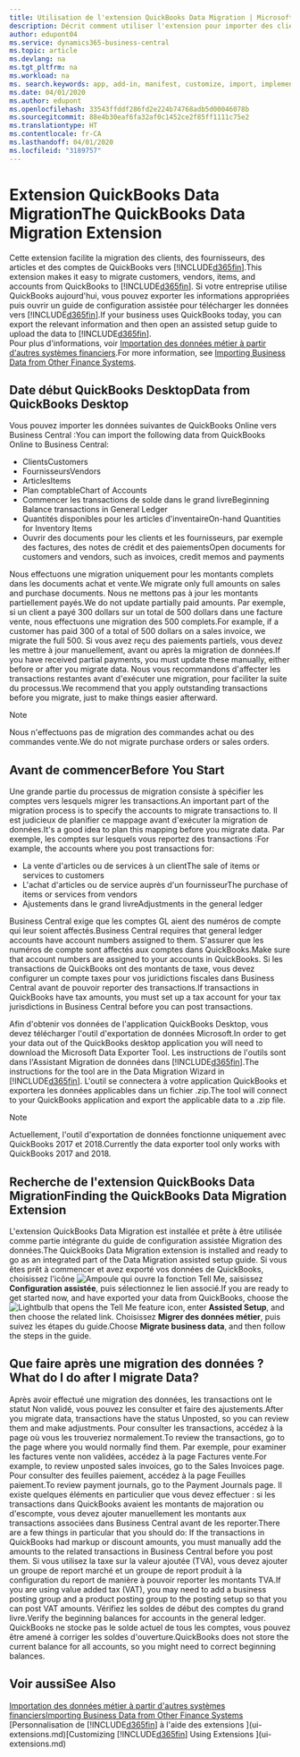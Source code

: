 ```yaml
---
title: Utilisation de l'extension QuickBooks Data Migration | Microsoft Docs
description: Décrit comment utiliser l'extension pour importer des clients, des fournisseurs, des articles, et des comptes de QuickBooks Desktop dans Business Central.
author: edupont04
ms.service: dynamics365-business-central
ms.topic: article
ms.devlang: na
ms.tgt_pltfrm: na
ms.workload: na
ms. search.keywords: app, add-in, manifest, customize, import, implement
ms.date: 04/01/2020
ms.author: edupont
ms.openlocfilehash: 33543ffddf286fd2e224b74768adb5d00046078b
ms.sourcegitcommit: 88e4b30eaf6fa32af0c1452ce2f85ff1111c75e2
ms.translationtype: HT
ms.contentlocale: fr-CA
ms.lasthandoff: 04/01/2020
ms.locfileid: "3189757"
---
```

# <a name="the-quickbooks-data-migration-extension"></a><span data-ttu-id="1f19b-103">Extension QuickBooks Data Migration</span><span class="sxs-lookup"><span data-stu-id="1f19b-103">The QuickBooks Data Migration Extension</span></span>
<span data-ttu-id="1f19b-104">Cette extension facilite la migration des clients, des fournisseurs, des articles et des comptes de QuickBooks vers [!INCLUDE[d365fin](includes/d365fin_md.md)].</span><span class="sxs-lookup"><span data-stu-id="1f19b-104">This extension makes it easy to migrate customers, vendors, items, and accounts from QuickBooks to [!INCLUDE[d365fin](includes/d365fin_md.md)].</span></span> <span data-ttu-id="1f19b-105">Si votre entreprise utilise QuickBooks aujourd'hui, vous pouvez exporter les informations appropriées puis ouvrir un guide de configuration assistée pour télécharger les données vers [!INCLUDE[d365fin](includes/d365fin_md.md)].</span><span class="sxs-lookup"><span data-stu-id="1f19b-105">If your business uses QuickBooks today, you can export the relevant information and then open an assisted setup guide to upload the data to [!INCLUDE[d365fin](includes/d365fin_md.md)].</span></span>  
<span data-ttu-id="1f19b-106">Pour plus d'informations, voir [Importation des données métier à partir d'autres systèmes financiers](across-import-data-configuration-packages.md).</span><span class="sxs-lookup"><span data-stu-id="1f19b-106">For more information, see [Importing Business Data from Other Finance Systems](across-import-data-configuration-packages.md).</span></span>

## <a name="data-from-quickbooks-desktop"></a><span data-ttu-id="1f19b-107">Date début QuickBooks Desktop</span><span class="sxs-lookup"><span data-stu-id="1f19b-107">Data from QuickBooks Desktop</span></span>
 
<span data-ttu-id="1f19b-108">Vous pouvez importer les données suivantes de QuickBooks Online vers Business Central :</span><span class="sxs-lookup"><span data-stu-id="1f19b-108">You can import the following data from QuickBooks Online to Business Central:</span></span>

- <span data-ttu-id="1f19b-109">Clients</span><span class="sxs-lookup"><span data-stu-id="1f19b-109">Customers</span></span>  
- <span data-ttu-id="1f19b-110">Fournisseurs</span><span class="sxs-lookup"><span data-stu-id="1f19b-110">Vendors</span></span>  
- <span data-ttu-id="1f19b-111">Articles</span><span class="sxs-lookup"><span data-stu-id="1f19b-111">Items</span></span>  
- <span data-ttu-id="1f19b-112">Plan comptable</span><span class="sxs-lookup"><span data-stu-id="1f19b-112">Chart of Accounts</span></span>  
- <span data-ttu-id="1f19b-113">Commencer les transactions de solde dans le grand livre</span><span class="sxs-lookup"><span data-stu-id="1f19b-113">Beginning Balance transactions in General Ledger</span></span>  
- <span data-ttu-id="1f19b-114">Quantités disponibles pour les articles d'inventaire</span><span class="sxs-lookup"><span data-stu-id="1f19b-114">On-hand Quantities for Inventory Items</span></span>  
- <span data-ttu-id="1f19b-115">Ouvrir des documents pour les clients et les fournisseurs, par exemple des factures, des notes de crédit et des paiements</span><span class="sxs-lookup"><span data-stu-id="1f19b-115">Open documents for customers and vendors, such as invoices, credit memos and payments</span></span>  

<span data-ttu-id="1f19b-116">Nous effectuons une migration uniquement pour les montants complets dans les documents achat et vente.</span><span class="sxs-lookup"><span data-stu-id="1f19b-116">We migrate only full amounts on sales and purchase documents.</span></span> <span data-ttu-id="1f19b-117">Nous ne mettons pas à jour les montants partiellement payés.</span><span class="sxs-lookup"><span data-stu-id="1f19b-117">We do not update partially paid amounts.</span></span> <span data-ttu-id="1f19b-118">Par exemple, si un client a payé 300 dollars sur un total de 500 dollars dans une facture vente, nous effectuons une migration des 500 complets.</span><span class="sxs-lookup"><span data-stu-id="1f19b-118">For example, if a customer has paid 300 of a total of 500 dollars on a sales invoice, we migrate the full 500.</span></span> <span data-ttu-id="1f19b-119">Si vous avez reçu des paiements partiels, vous devez les mettre à jour manuellement, avant ou après la migration de données.</span><span class="sxs-lookup"><span data-stu-id="1f19b-119">If you have received partial payments, you must update these manually, either before or after you migrate data.</span></span> <span data-ttu-id="1f19b-120">Nous vous recommandons d'affecter les transactions restantes avant d'exécuter une migration, pour faciliter la suite du processus.</span><span class="sxs-lookup"><span data-stu-id="1f19b-120">We recommend that you apply outstanding transactions before you migrate, just to make things easier afterward.</span></span>

> [!NOTE]
> <span data-ttu-id="1f19b-121">Nous n'effectuons pas de migration des commandes achat ou des commandes vente.</span><span class="sxs-lookup"><span data-stu-id="1f19b-121">We do not migrate purchase orders or sales orders.</span></span>

## <a name="before-you-start"></a><span data-ttu-id="1f19b-122">Avant de commencer</span><span class="sxs-lookup"><span data-stu-id="1f19b-122">Before You Start</span></span>
<span data-ttu-id="1f19b-123">Une grande partie du processus de migration consiste à spécifier les comptes vers lesquels migrer les transactions.</span><span class="sxs-lookup"><span data-stu-id="1f19b-123">An important part of the migration process is to specify the accounts to migrate transactions to.</span></span> <span data-ttu-id="1f19b-124">Il est judicieux de planifier ce mappage avant d'exécuter la migration de données.</span><span class="sxs-lookup"><span data-stu-id="1f19b-124">It's a good idea to plan this mapping before you migrate data.</span></span> <span data-ttu-id="1f19b-125">Par exemple, les comptes sur lesquels vous reportez des transactions :</span><span class="sxs-lookup"><span data-stu-id="1f19b-125">For example, the accounts where you post transactions for:</span></span>

- <span data-ttu-id="1f19b-126">La vente d'articles ou de services à un client</span><span class="sxs-lookup"><span data-stu-id="1f19b-126">The sale of items or services to customers</span></span>  
- <span data-ttu-id="1f19b-127">L'achat d'articles ou de service auprès d'un fournisseur</span><span class="sxs-lookup"><span data-stu-id="1f19b-127">The purchase of items or services from vendors</span></span>  
- <span data-ttu-id="1f19b-128">Ajustements dans le grand livre</span><span class="sxs-lookup"><span data-stu-id="1f19b-128">Adjustments in the general ledger</span></span>  

<span data-ttu-id="1f19b-129">Business Central exige que les comptes GL aient des numéros de compte qui leur soient affectés.</span><span class="sxs-lookup"><span data-stu-id="1f19b-129">Business Central requires that general ledger accounts have account numbers assigned to them.</span></span> <span data-ttu-id="1f19b-130">S'assurer que les numéros de compte sont affectés aux comptes dans QuickBooks.</span><span class="sxs-lookup"><span data-stu-id="1f19b-130">Make sure that account numbers are assigned to your accounts in QuickBooks.</span></span>
<span data-ttu-id="1f19b-131">Si les transactions de QuickBooks ont des montants de taxe, vous devez configurer un compte taxes pour vos juridictions fiscales dans Business Central avant de pouvoir reporter des transactions.</span><span class="sxs-lookup"><span data-stu-id="1f19b-131">If transactions in QuickBooks have tax amounts, you must set up a tax account for your tax jurisdictions in Business Central before you can post transactions.</span></span>

<span data-ttu-id="1f19b-132">Afin d'obtenir vos données de l'application QuickBooks Desktop, vous devez télécharger l'outil d'exportation de données Microsoft.</span><span class="sxs-lookup"><span data-stu-id="1f19b-132">In order to get your data out of the QuickBooks desktop application you will need to download the Microsoft Data Exporter Tool.</span></span>  <span data-ttu-id="1f19b-133">Les instructions de l'outils sont dans l'Assistant Migration de données dans [!INCLUDE[d365fin](includes/d365fin_md.md)].</span><span class="sxs-lookup"><span data-stu-id="1f19b-133">The instructions for the tool are in the Data Migration Wizard in [!INCLUDE[d365fin](includes/d365fin_md.md)].</span></span> <span data-ttu-id="1f19b-134">L'outil se connectera à votre application QuickBooks et exportera les données applicables dans un fichier .zip.</span><span class="sxs-lookup"><span data-stu-id="1f19b-134">The tool will connect to your QuickBooks application and export the applicable data to a .zip file.</span></span>  

> [!NOTE]
> <span data-ttu-id="1f19b-135">Actuellement, l'outil d'exportation de données fonctionne uniquement avec QuickBooks 2017 et 2018.</span><span class="sxs-lookup"><span data-stu-id="1f19b-135">Currently the data exporter tool only works with QuickBooks 2017 and 2018.</span></span>

## <a name="finding-the-quickbooks-data-migration-extension"></a><span data-ttu-id="1f19b-136">Recherche de l'extension QuickBooks Data Migration</span><span class="sxs-lookup"><span data-stu-id="1f19b-136">Finding the QuickBooks Data Migration Extension</span></span>
<span data-ttu-id="1f19b-137">L'extension QuickBooks Data Migration est installée et prête à être utilisée comme partie intégrante du guide de configuration assistée Migration des données.</span><span class="sxs-lookup"><span data-stu-id="1f19b-137">The QuickBooks Data Migration extension is installed and ready to go as an integrated part of the Data Migration assisted setup guide.</span></span> <span data-ttu-id="1f19b-138">Si vous êtes prêt à commencer et avez exporté vos données de QuickBooks, choisissez l'icône ![Ampoule qui ouvre la fonction Tell Me](media/ui-search/search_small.png "Dites-moi ce que vous voulez faire"), saisissez **Configuration assistée**, puis sélectionnez le lien associé.</span><span class="sxs-lookup"><span data-stu-id="1f19b-138">If you are ready to get started now, and have exported your data from QuickBooks, choose the ![Lightbulb that opens the Tell Me feature](media/ui-search/search_small.png "Tell me what you want to do") icon, enter **Assisted Setup**, and then choose the related link.</span></span> <span data-ttu-id="1f19b-139">Choisissez **Migrer des données métier**, puis suivez les étapes du guide.</span><span class="sxs-lookup"><span data-stu-id="1f19b-139">Choose **Migrate business data**, and then follow the steps in the guide.</span></span>  

## <a name="what-do-i-do-after-i-migrate-data"></a><span data-ttu-id="1f19b-140">Que faire après une migration des données ?</span><span class="sxs-lookup"><span data-stu-id="1f19b-140">What do I do after I migrate Data?</span></span>
<span data-ttu-id="1f19b-141">Après avoir effectué une migration des données, les transactions ont le statut Non validé, vous pouvez les consulter et faire des ajustements.</span><span class="sxs-lookup"><span data-stu-id="1f19b-141">After you migrate data, transactions have the status Unposted, so you can review them and make adjustments.</span></span> <span data-ttu-id="1f19b-142">Pour consulter les transactions, accédez à la page où vous les trouveriez normalement.</span><span class="sxs-lookup"><span data-stu-id="1f19b-142">To review the transactions, go to the page where you would normally find them.</span></span> <span data-ttu-id="1f19b-143">Par exemple, pour examiner les factures vente non validées, accédez à la page Factures vente.</span><span class="sxs-lookup"><span data-stu-id="1f19b-143">For example, to review unposted sales invoices, go to the Sales Invoices page.</span></span> <span data-ttu-id="1f19b-144">Pour consulter des feuilles paiement, accédez à la page Feuilles paiement.</span><span class="sxs-lookup"><span data-stu-id="1f19b-144">To review payment journals, go to the Payment Journals page.</span></span>
<span data-ttu-id="1f19b-145">Il existe quelques éléments en particulier que vous devez effectuer : si les transactions dans QuickBooks avaient les montants de majoration ou d'escompte, vous devez ajouter manuellement les montants aux transactions associées dans Business Central avant de les reporter.</span><span class="sxs-lookup"><span data-stu-id="1f19b-145">There are a few things in particular that you should do: If the transactions in QuickBooks had markup or discount amounts, you must manually add the amounts to the related transactions in Business Central before you post them.</span></span>
<span data-ttu-id="1f19b-146">Si vous utilisez la taxe sur la valeur ajoutée (TVA), vous devez ajouter un groupe de report marché et un groupe de report produit à la configuration du report de manière à pouvoir reporter les montants TVA.</span><span class="sxs-lookup"><span data-stu-id="1f19b-146">If you are using value added tax (VAT), you may need to add a business posting group and a product posting group to the posting setup so that you can post VAT amounts.</span></span>
<span data-ttu-id="1f19b-147">Vérifiez les soldes de début des comptes du grand livre.</span><span class="sxs-lookup"><span data-stu-id="1f19b-147">Verify the beginning balances for accounts in the general ledger.</span></span> <span data-ttu-id="1f19b-148">QuickBooks ne stocke pas le solde actuel de tous les comptes, vous pouvez être amené à corriger les soldes d'ouverture.</span><span class="sxs-lookup"><span data-stu-id="1f19b-148">QuickBooks does not store the current balance for all accounts, so you might need to correct beginning balances.</span></span>

## <a name="see-also"></a><span data-ttu-id="1f19b-149">Voir aussi</span><span class="sxs-lookup"><span data-stu-id="1f19b-149">See Also</span></span>
[<span data-ttu-id="1f19b-150">Importation des données métier à partir d'autres systèmes financiers</span><span class="sxs-lookup"><span data-stu-id="1f19b-150">Importing Business Data from Other Finance Systems</span></span>](across-import-data-configuration-packages.md)  
<span data-ttu-id="1f19b-151">[Personnalisation de [!INCLUDE[d365fin](includes/d365fin_md.md)] à l'aide des extensions ](ui-extensions.md)</span><span class="sxs-lookup"><span data-stu-id="1f19b-151">[Customizing [!INCLUDE[d365fin](includes/d365fin_md.md)] Using Extensions ](ui-extensions.md)</span></span>  
